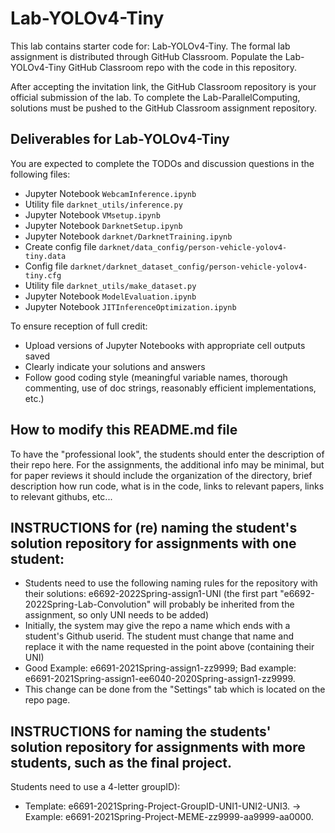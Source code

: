 # Lab-YOLOv4-Tiny

This lab contains starter code for: Lab-YOLOv4-Tiny. The formal lab assignment is distributed through GitHub Classroom. Populate the Lab-YOLOv4-Tiny GitHub Classroom repo with the code in this repository.

After accepting the invitation link, the GitHub Classroom repository is your official submission of the lab.
To complete the Lab-ParallelComputing, solutions must be pushed to the GitHub Classroom assignment repository.

## Deliverables for Lab-YOLOv4-Tiny

You are expected to complete the TODOs and discussion questions in the following files:

* Jupyter Notebook `WebcamInference.ipynb`
* Utility file `darknet_utils/inference.py`
* Jupyter Notebook `VMsetup.ipynb`
* Jupyter Notebook `DarknetSetup.ipynb`
* Jupyter Notebook `darknet/DarknetTraining.ipynb`
* Create config file `darknet/data_config/person-vehicle-yolov4-tiny.data`
* Config file `darknet/darknet_dataset_config/person-vehicle-yolov4-tiny.cfg`
* Utility file `darknet_utils/make_dataset.py`
* Jupyter Notebook `ModelEvaluation.ipynb`
* Jupyter Notebook `JITInferenceOptimization.ipynb`

To ensure reception of full credit:
* Upload versions of Jupyter Notebooks with appropriate cell outputs saved
* Clearly indicate your solutions and answers
* Follow good coding style (meaningful variable names, thorough commenting, use of doc strings, reasonably efficient implementations, etc.)

## How to modify this README.md file
To have the "professional look", the students should enter the description of their repo here.
For the assignments, the additional info may be minimal, but for paper reviews it should include the organization of the directory, brief description how run code, what is in the code, links to relevant papers, links to relevant githubs, etc...

## INSTRUCTIONS for (re) naming the student's solution repository for assignments with one student:
* Students need to use the following naming rules for the repository with their solutions: e6692-2022Spring-assign1-UNI
(the first part "e6692-2022Spring-Lab-Convolution" will probably be inherited from the assignment, so only UNI needs to be added)
* Initially, the system may give the repo a name which ends with a student's Github userid.
The student must change that name and replace it with the name requested in the point above (containing their UNI)
* Good Example: e6691-2021Spring-assign1-zz9999;   Bad example: e6691-2021Spring-assign1-ee6040-2020Spring-assign1-zz9999.
* This change can be done from the "Settings" tab which is located on the repo page.

## INSTRUCTIONS for naming the students' solution repository for assignments with more students, such as the final project.
Students need to use a 4-letter groupID):
* Template: e6691-2021Spring-Project-GroupID-UNI1-UNI2-UNI3. -> Example: e6691-2021Spring-Project-MEME-zz9999-aa9999-aa0000.
